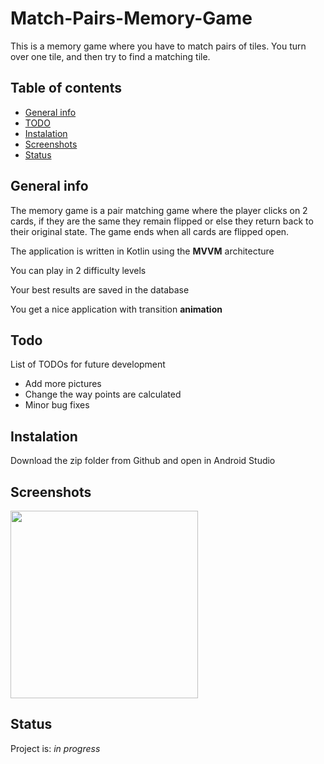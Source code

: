 # Match-Pairs-Memory-Game
This is a memory game where you have to match pairs of tiles. You turn over one tile, and then try to find a matching tile.

## Table of contents
* [General info](#general-info)
* [TODO](#todo)
* [Instalation](#instalation)
* [Screenshots](#screenshots)
* [Status](#status)

## General info

The memory game is a pair matching game where the player clicks on 2 cards, if they are the same they remain flipped or else they return back to their original state. The game ends when all cards are flipped open.

The application is written in Kotlin using the **MVVM** architecture

You can play in 2 difficulty levels

Your best results are saved in the database

You get a nice application with transition **animation**

## Todo
List of TODOs for future development
* Add more pictures
* Change the way points are calculated
* Minor bug fixes

## Instalation
Download the zip folder from Github and open in Android Studio

## Screenshots
<img src = "https://github.com/sinantanrikut/Memento/blob/main/mymemory.gif?raw=true" width = 300>

## Status
Project is: _in progress_
